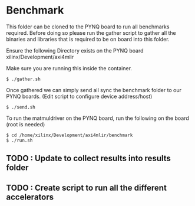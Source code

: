 # Benchmark
This folder can be cloned to the PYNQ board to run all benchmarks required.
Before doing so please run the gather script to gather all the binaries and libraries that is required to be on board into this folder. 

Ensure the following Directory exists on the PYNQ board
xilinx/Development/axi4mlir

Make sure you are running this inside the container.
```shell
$ ./gather.sh
```

Once gathered we can simply send all sync the benchmark folder to our PYNQ boards. (Edit script to configure device address/host)
```shell
$ ./send.sh
```

To run the matmuldriver on the PYNQ board, run the following on the board (root is needed)
```shell
$ cd /home/xilinx/Development/axi4mlir/benchmark
$ ./run.sh
```

## TODO : Update to collect results into results folder 
## TODO : Create script to run all the different accelerators